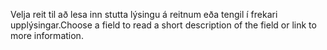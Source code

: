 <span data-ttu-id="d7ee2-101">Velja reit til að lesa inn stutta lýsingu á reitnum eða tengil í frekari upplýsingar.</span><span class="sxs-lookup"><span data-stu-id="d7ee2-101">Choose a field to read a short description of the field or link to more information.</span></span>
